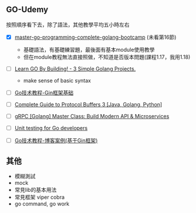 ## GO-Udemy
按照順序看下去，除了語法，其他教學平均五小時左右
*  [x] [master-go-programming-complete-golang-bootcamp](https://www.udemy.com/course/master-go-programming-complete-golang-bootcamp/) (未看第16節)
    *  基礎語法，有基礎練習題，最後面有基本module使用教學
    *  但在module教程無法直接照做，不知道是否版本問題(課程1.17，我用1.18)
*  [ ] [Learn GO By Building! - 3 Simple Golang Projects.](https://www.udemy.com/course/build-3-simple-golang-projects/)
    *  make sense of basic syntax
*  [ ] [Go技术教程-Gin框架基础](https://www.udemy.com/course/golang-gin/)
*  [ ] [Complete Guide to Protocol Buffers 3 [Java, Golang, Python]](https://www.udemy.com/course/protocol-buffers/)
*  [ ] [gRPC [Golang] Master Class: Build Modern API & Microservices](https://www.udemy.com/course/grpc-golang/)
*  [ ] [Unit testing for Go developers](https://www.udemy.com/course/unit-testing-go-developers/)
*  [ ] [Go技术教程-博客案例(基于Gin框架)](https://www.udemy.com/course/go-gin-blog/)


## 其他
* 模糊測試
* mock
* 常見lib的基本用法
* 常見框架 viper cobra
* go command, go work
